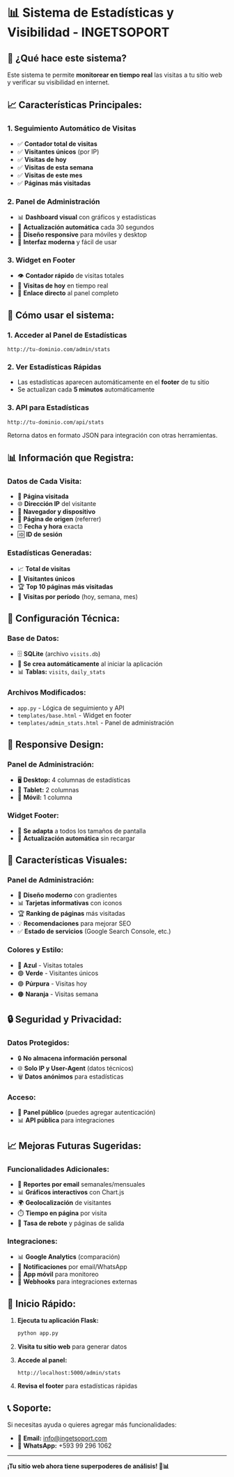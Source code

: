 # 📊 Sistema de Estadísticas y Visibilidad - INGETSOPORT

## 🎯 **¿Qué hace este sistema?**

Este sistema te permite **monitorear en tiempo real** las visitas a tu sitio web y verificar su visibilidad en internet.

## 📈 **Características Principales:**

### **1. Seguimiento Automático de Visitas**
- ✅ **Contador total de visitas**
- ✅ **Visitantes únicos** (por IP)
- ✅ **Visitas de hoy**
- ✅ **Visitas de esta semana**
- ✅ **Visitas de este mes**
- ✅ **Páginas más visitadas**

### **2. Panel de Administración**
- 📊 **Dashboard visual** con gráficos y estadísticas
- 🔄 **Actualización automática** cada 30 segundos
- 📱 **Diseño responsive** para móviles y desktop
- 🎨 **Interfaz moderna** y fácil de usar

### **3. Widget en Footer**
- 👁️ **Contador rápido** de visitas totales
- 📅 **Visitas de hoy** en tiempo real
- 🔗 **Enlace directo** al panel completo

## 🚀 **Cómo usar el sistema:**

### **1. Acceder al Panel de Estadísticas**
```
http://tu-dominio.com/admin/stats
```

### **2. Ver Estadísticas Rápidas**
- Las estadísticas aparecen automáticamente en el **footer** de tu sitio
- Se actualizan cada **5 minutos** automáticamente

### **3. API para Estadísticas**
```
http://tu-dominio.com/api/stats
```
Retorna datos en formato JSON para integración con otras herramientas.

## 📊 **Información que Registra:**

### **Datos de Cada Visita:**
- 📄 **Página visitada**
- 🌐 **Dirección IP** del visitante
- 📱 **Navegador y dispositivo**
- 🔗 **Página de origen** (referrer)
- ⏰ **Fecha y hora** exacta
- 🆔 **ID de sesión**

### **Estadísticas Generadas:**
- 📈 **Total de visitas**
- 👥 **Visitantes únicos**
- 🏆 **Top 10 páginas más visitadas**
- 📅 **Visitas por período** (hoy, semana, mes)

## 🔧 **Configuración Técnica:**

### **Base de Datos:**
- 🗄️ **SQLite** (archivo `visits.db`)
- 🔄 **Se crea automáticamente** al iniciar la aplicación
- 📊 **Tablas:** `visits`, `daily_stats`

### **Archivos Modificados:**
- `app.py` - Lógica de seguimiento y API
- `templates/base.html` - Widget en footer
- `templates/admin_stats.html` - Panel de administración

## 📱 **Responsive Design:**

### **Panel de Administración:**
- 🖥️ **Desktop:** 4 columnas de estadísticas
- 📱 **Tablet:** 2 columnas
- 📱 **Móvil:** 1 columna

### **Widget Footer:**
- 📱 **Se adapta** a todos los tamaños de pantalla
- 🔄 **Actualización automática** sin recargar

## 🎨 **Características Visuales:**

### **Panel de Administración:**
- 🎨 **Diseño moderno** con gradientes
- 📊 **Tarjetas informativas** con iconos
- 🏆 **Ranking de páginas** más visitadas
- 💡 **Recomendaciones** para mejorar SEO
- ✅ **Estado de servicios** (Google Search Console, etc.)

### **Colores y Estilo:**
- 🔵 **Azul** - Visitas totales
- 🟢 **Verde** - Visitantes únicos
- 🟣 **Púrpura** - Visitas hoy
- 🟠 **Naranja** - Visitas semana

## 🔒 **Seguridad y Privacidad:**

### **Datos Protegidos:**
- 🔒 **No almacena información personal**
- 🌐 **Solo IP y User-Agent** (datos técnicos)
- 🗑️ **Datos anónimos** para estadísticas

### **Acceso:**
- 🔐 **Panel público** (puedes agregar autenticación)
- 📊 **API pública** para integraciones

## 📈 **Mejoras Futuras Sugeridas:**

### **Funcionalidades Adicionales:**
- 📧 **Reportes por email** semanales/mensuales
- 📊 **Gráficos interactivos** con Chart.js
- 🌍 **Geolocalización** de visitantes
- ⏱️ **Tiempo en página** por visita
- 🔄 **Tasa de rebote** y páginas de salida

### **Integraciones:**
- 📊 **Google Analytics** (comparación)
- 📧 **Notificaciones** por email/WhatsApp
- 📱 **App móvil** para monitoreo
- 🔗 **Webhooks** para integraciones externas

## 🚀 **Inicio Rápido:**

1. **Ejecuta tu aplicación Flask:**
   ```bash
   python app.py
   ```

2. **Visita tu sitio web** para generar datos

3. **Accede al panel:**
   ```
   http://localhost:5000/admin/stats
   ```

4. **Revisa el footer** para estadísticas rápidas

## 📞 **Soporte:**

Si necesitas ayuda o quieres agregar más funcionalidades:
- 📧 **Email:** info@ingetsoport.com
- 📱 **WhatsApp:** +593 99 296 1062

---

**¡Tu sitio web ahora tiene superpoderes de análisis! 🚀📊** 